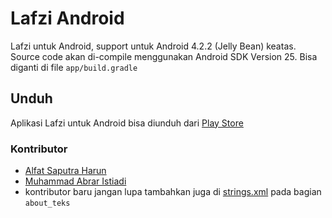 # Lafzi Android

Lafzi untuk Android, support untuk Android 4.2.2 (Jelly Bean) keatas.
Source code akan di-compile menggunakan Android SDK Version 25. Bisa diganti di file `app/build.gradle`

## Unduh
Aplikasi Lafzi untuk Android bisa diunduh dari [Play Store](https://play.google.com/store/apps/details?id=org.lafzi.android)

### Kontributor
* [Alfat Saputra Harun](https://github.com/harunalfat)
* [Muhammad Abrar Istiadi](https://github.com/abrari)
* kontributor baru jangan lupa tambahkan juga di [strings.xml](https://github.com/lafzi/lafzi-android/blob/master/app/src/main/res/values/strings.xml) pada bagian `about_teks`
